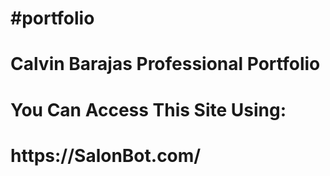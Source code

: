 <h1>#portfolio</h1>

<h1>Calvin Barajas Professional Portfolio</h1>

<h1>You Can Access This Site Using:</h1>

<h1>https://SalonBot.com/</h1>
